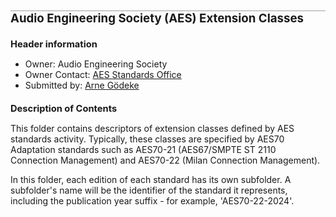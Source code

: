 <style>
	li{margin:0 0 0 0;}
	h1{font-size:14pt; border-top: 1px solid #A0A0A0;}
	h2{font-size:11pt; border:none;}
</style>

# Audio Engineering Society (AES) Extension Classes

## Header information

- Owner:  	Audio Engineering Society
- Owner Contact: 	[AES Standards Office](mailto:standards@aes.org)
- Submitted by:	[Arne Gödeke](mailto:arne@deuso.de)

## Description of Contents
This folder contains descriptors of extension classes defined by AES standards activity.  Typically, these classes are specified by AES70 Adaptation standards such as AES70-21 (AES67/SMPTE ST 2110 Connection Management) and AES70-22 (Milan Connection Management).

In this folder, each edition of each standard has its own subfolder.  A subfolder's name will be the identifier of the standard it represents, including the publication year suffix - for example, 'AES70-22-2024'.